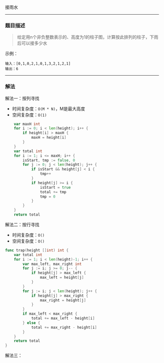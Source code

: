 接雨水

----

### 题目描述

>  给定用n个非负整数表示的、高度为1的柱子图，计算按此排列的柱子，下雨后可以接多少水

示例：

```shell
输入：[0,1,0,2,1,0,1,3,2,1,2,1]
输出：6
```

----

### 解法

解法一：按列寻找

- 时间复杂度：`O(M * N)`，M是最大高度
- 空间复杂度：`O(1)`

```go
	var maxH int
	for i := 0; i < len(height); i++ {
		if height[i] > maxH {
			maxH = height[i]
		}
	}
	var total int
	for i := 1; i <= maxH; i++ {
		isStart, tmp := false, 0
		for j := 0; j < len(height); j++ {
			if isStart && height[j] < i {
				tmp++
			}
			if height[j] >= i {
				isStart = true
				total += tmp
				tmp = 0
			}
		}
	}
	return total
```

解法二：按行寻找

- 时间复杂度：`O()`
- 空间复杂度：`O()`

```go
func trap(height []int) int {
	var total int
	for i := 1; i < len(height)-1; i++ {
		var max_left, max_right int
		for j := i; j >= 0; j-- {
			if height[j] > max_left {
				max_left = height[j]
			}
		}
		for j := i; j < len(height); j++ {
			if height[j] > max_right {
				max_right = height[j]
			}
		}
		if max_left < max_right {
			total += max_left - height[i]
		} else {
			total += max_right - height[i]
		}
	}
	return total
}
```

解法三：